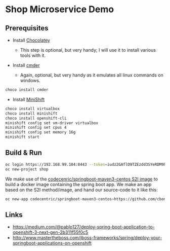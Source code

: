 # Shop Microservice Demo

## Prerequisites

* Install [Chocolatey](https://chocolatey.org/)
    * This step is optional, but very handy; I will use it to install various tools with it.

* Install [cmder](https://github.com/cmderdev/cmder)
    * Again, optional, but very handy as it emulates all linux commands on windows.
    
```bash
choco install cmder
```

* Install [MiniShift](https://github.com/minishift/minishift)

```bash
choco install virtualbox
choco install minishift
choco install openshift-cli
minishift config set vm-driver virtualbox
minishift config set cpus 4
minishift config set memory 16g
minishift start
```

## Build & Run

```bash
oc login https://192.168.99.104:8443 --token=iudz2GAflO9TZEzdd3SYeRDM9hHIUKhzEn6OOUtlbRI
oc new-project shop
```

We make use of the [codecenric/springboot-maven3-centos S2I image](https://github.com/codecentric/springboot-maven3-centos) to build a docker image containing the spring boot app.
We make an app based on the S2I method/image, and hand our source-code to it like this:

```bash
oc new-app codecentric/springboot-maven3-centos~https://github.com/cbonami/shop-os.git --context-dir=stockmanager-os
```

## Links

* https://medium.com/@pablo127/deploy-spring-boot-application-to-openshift-3-next-gen-2b311f55f0c5
* http://www.mastertheboss.com/jboss-frameworks/spring/deploy-your-springboot-applications-on-openshift